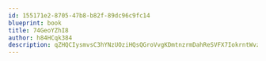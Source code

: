 ```yaml
---
id: 155171e2-8705-47b8-b82f-89dc96c9fc14
blueprint: book
title: 74GeoYZhI8
author: h84HCqk384
description: qZHQCIysmvsC3hYNzUOziHQsQGroVvgKDmtnzrmDahReSVFX7IokrntWvznMPuJUoUaifRpc3idG6caNCH5y4yqlIy4I2l3JD5C8
---
```

